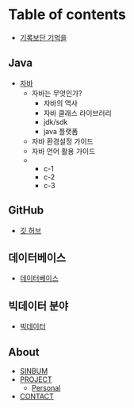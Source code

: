 # Table of contents

* [기록보단 기억을](README.md)

## Java

* [자바](java/메소드.md)
  * 자바는 무엇인가?
    * 자바의 역사
    * 자바 클래스 라이브러리
    * jdk/sdk
    * java 플랫폼
  * 자바 환경설정 가이드
  * 자바 언어 활용 가이드  
  * 
    * c-1
    * c-2
    * c-3

## GitHub

* [깃 허브](undefined.md)

## 데이터베이스

* [데이터베이스](undefined-1.md)

## 빅데이터 분야

* [빅데이터](undefined-2.md)

## About

* [SINBUM](about/sinbum.md)
* [PROJECT](about/project.md)
  * [Personal](about/project/personal.md)
* [CONTACT](about/contact.md)
